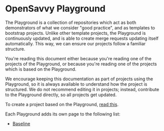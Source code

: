 # OpenSavvy Playground

The Playground is a collection of repositories which act as both demonstrators of what we consider "good practice", and as templates to bootstrap projects.
Unlike other template projects, the Playground is continuously updated, and is able to create merge requests updating itself automatically.
This way, we can ensure our projects follow a familiar structure.

You're reading this document either because you're reading one of the projects of the Playground, or because you're reading one of the projects which is based on the Playground.

We encourage keeping this documentation as part of projects using the Playground, so it is always available to understand how the project is structured. We do not recommend editing it in projects; instead, contribute to the Playground directly, so all projects get updated.

To create a project based on the Playground, [read this](setup.md).

Each Playground adds its own page to the following list:
- [Baseline](baseline.md)
